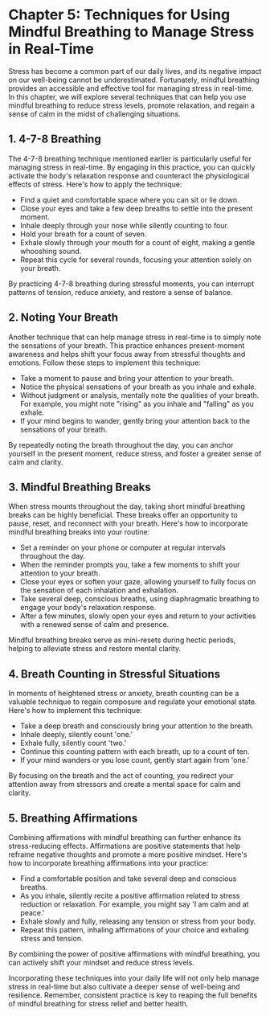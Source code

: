Chapter 5: Techniques for Using Mindful Breathing to Manage Stress in Real-Time
===============================================================================

Stress has become a common part of our daily lives, and its negative impact on our well-being cannot be underestimated. Fortunately, mindful breathing provides an accessible and effective tool for managing stress in real-time. In this chapter, we will explore several techniques that can help you use mindful breathing to reduce stress levels, promote relaxation, and regain a sense of calm in the midst of challenging situations.

**1. 4-7-8 Breathing**
----------------------

The 4-7-8 breathing technique mentioned earlier is particularly useful for managing stress in real-time. By engaging in this practice, you can quickly activate the body's relaxation response and counteract the physiological effects of stress. Here's how to apply the technique:

* Find a quiet and comfortable space where you can sit or lie down.
* Close your eyes and take a few deep breaths to settle into the present moment.
* Inhale deeply through your nose while silently counting to four.
* Hold your breath for a count of seven.
* Exhale slowly through your mouth for a count of eight, making a gentle whooshing sound.
* Repeat this cycle for several rounds, focusing your attention solely on your breath.

By practicing 4-7-8 breathing during stressful moments, you can interrupt patterns of tension, reduce anxiety, and restore a sense of balance.

**2. Noting Your Breath**
-------------------------

Another technique that can help manage stress in real-time is to simply note the sensations of your breath. This practice enhances present-moment awareness and helps shift your focus away from stressful thoughts and emotions. Follow these steps to implement this technique:

* Take a moment to pause and bring your attention to your breath.
* Notice the physical sensations of your breath as you inhale and exhale.
* Without judgment or analysis, mentally note the qualities of your breath. For example, you might note "rising" as you inhale and "falling" as you exhale.
* If your mind begins to wander, gently bring your attention back to the sensations of your breath.

By repeatedly noting the breath throughout the day, you can anchor yourself in the present moment, reduce stress, and foster a greater sense of calm and clarity.

**3. Mindful Breathing Breaks**
-------------------------------

When stress mounts throughout the day, taking short mindful breathing breaks can be highly beneficial. These breaks offer an opportunity to pause, reset, and reconnect with your breath. Here's how to incorporate mindful breathing breaks into your routine:

* Set a reminder on your phone or computer at regular intervals throughout the day.
* When the reminder prompts you, take a few moments to shift your attention to your breath.
* Close your eyes or soften your gaze, allowing yourself to fully focus on the sensation of each inhalation and exhalation.
* Take several deep, conscious breaths, using diaphragmatic breathing to engage your body's relaxation response.
* After a few minutes, slowly open your eyes and return to your activities with a renewed sense of calm and presence.

Mindful breathing breaks serve as mini-resets during hectic periods, helping to alleviate stress and restore mental clarity.

**4. Breath Counting in Stressful Situations**
----------------------------------------------

In moments of heightened stress or anxiety, breath counting can be a valuable technique to regain composure and regulate your emotional state. Here's how to implement this technique:

* Take a deep breath and consciously bring your attention to the breath.
* Inhale deeply, silently count 'one.'
* Exhale fully, silently count 'two.'
* Continue this counting pattern with each breath, up to a count of ten.
* If your mind wanders or you lose count, gently start again from 'one.'

By focusing on the breath and the act of counting, you redirect your attention away from stressors and create a mental space for calm and clarity.

**5. Breathing Affirmations**
-----------------------------

Combining affirmations with mindful breathing can further enhance its stress-reducing effects. Affirmations are positive statements that help reframe negative thoughts and promote a more positive mindset. Here's how to incorporate breathing affirmations into your practice:

* Find a comfortable position and take several deep and conscious breaths.
* As you inhale, silently recite a positive affirmation related to stress reduction or relaxation. For example, you might say 'I am calm and at peace.'
* Exhale slowly and fully, releasing any tension or stress from your body.
* Repeat this pattern, inhaling affirmations of your choice and exhaling stress and tension.

By combining the power of positive affirmations with mindful breathing, you can actively shift your mindset and reduce stress levels.

Incorporating these techniques into your daily life will not only help manage stress in real-time but also cultivate a deeper sense of well-being and resilience. Remember, consistent practice is key to reaping the full benefits of mindful breathing for stress relief and better health.

